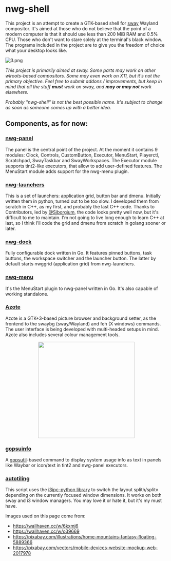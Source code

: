 # nwg-shell

This project is an attempt to create a GTK-based shell for [sway](https://github.com/swaywm/sway) Wayland compositor. It's aimed at those who do not believe 
that the point of a modern computer is that it should use less than 200 MiB RAM and 0.5% CPU. Those who don't want to stare solely at the terminal's black window.
The programs included in the project are to give you the freedom of choice what your desktop looks like.

![3.png](https://scrot.cloud/images/2021/05/09/3.png)

*This project is primarily aimed at sway. Some parts may work on other wlroots-based compositors. Some may even work on X11, but it's not the primary objective.
Feel free to submit addons / improvements, but keep in mind that all the stuff **must** work on sway, and **may or may not** work elsewhere.*

*Probably "nwg-shell" is not the best possible name. It's subject to change as soon as someone comes up with a better idea.*

## Components, as for now:

### [nwg-panel](https://github.com/nwg-piotr/nwg-panel)

The panel is the central point of the project. At the moment it contains 9 modules: Clock, Controls, CustomButton, Executor, MenuStart, Playerctl,
Scratchpad, SwayTaskbar and SwayWorkspaces. The Executor module supports tint2-like executors, that allow to add user-defined features. 
The MenuStart module adds support for the nwg-menu plugin.

### [nwg-launchers](https://github.com/nwg-piotr/nwg-launchers)

This is a set of launchers: application grid, button bar and dmenu. Initially written them in python, turned out to be too slow. I developed them from
scratch in C++, as my first, and probably the last C++ code. Thanks to Contributors, led by [@Siborgium](https://github.com/Siborgium), the code looks pretty well
now, but it's difficult to me to maintain. I'm not going to live long enough to learn C++ at last, so I think I'll code the grid and dmenu from scratch in golang 
sooner or later.

### [nwg-dock](https://github.com/nwg-piotr/nwg-dock)

Fully configurable dock written in Go. It features pinned buttons, task buttons, the workspace switcher and the launcher button. The latter by default starts 
nwggrid (application grid) from nwg-launchers.

### [nwg-menu](https://github.com/nwg-piotr/nwg-menu)

It's the MenuStart plugin to nwg-panel written in Go. It's also capable of working standalone.

### [Azote](https://github.com/nwg-piotr/azote)

Azote is a GTK+3-based picture browser and background setter, as the frontend to the swaybg (sway/Wayland) and feh (X windows) commands. The user interface is being developed with multi-headed setups in mind. Azote also includes several colour management tools.

<div align="center"><img src="https://scrot.cloud/images/2021/03/13/azote-1.9.0.png" width="300"/></div>

### [gopsuinfo](https://github.com/nwg-piotr/gopsuinfo)

A [gopsutil](https://github.com/shirou/gopsutil)-based command to display system usage info as text in panels like Waybar or icon/text in tint2 and nwg-panel executors.

### [autotiling](https://github.com/nwg-piotr/autotiling)

This script uses the [i3ipc-python library](https://github.com/altdesktop/i3ipc-python) to switch the layout splith/splitv depending on the currently focused
window dimensions. It works on both sway and i3 window managers. You may love it or hate it, but it's my must have.

Images used on this page come from:

- https://wallhaven.cc/w/6kxmj6
- https://wallhaven.cc/w/o39669
- https://pixabay.com/illustrations/home-mountains-fantasy-floating-5889366
- https://pixabay.com/vectors/mobile-devices-website-mockup-web-2017978
